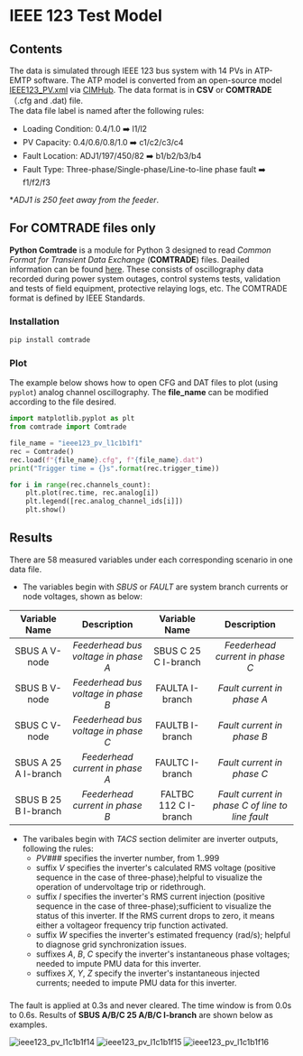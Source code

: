 # IEEE 123 Test Model
## Contents
The data is simulated through IEEE 123 bus system with 14 PVs in ATP-EMTP software. The ATP model is converted from an open-source model [IEEE123_PV.xml](https://github.com/GRIDAPPSD/CIMHub/blob/feature/SETO/OEDI/xml/IEEE123_PV.xml) via [CIMHub](https://github.com/GRIDAPPSD/CIMHub/tree/feature/SETO). The data format is in **CSV** or **COMTRADE**（.cfg and .dat) file.<br>
The data file label is named after the following rules:<br>
* Loading Condition: 0.4/1.0 ➡️ l1/l2<br>
* PV Capacity: 0.4/0.6/0.8/1.0 ➡️ c1/c2/c3/c4<br>
* Fault Location: ADJ1/197/450/82 ➡️ b1/b2/b3/b4<br>
* Fault Type: Three-phase/Single-phase/Line-to-line phase fault ➡️ f1/f2/f3<br>

*_ADJ1 is 250 feet away from the feeder_.<br>

## For COMTRADE files only
**Python Comtrade** is a module for Python 3 designed to read *Common Format for Transient Data Exchange* (**COMTRADE**) files. Deailed information can be found [here](https://github.com/dparrini/python-comtrade). These consists of oscillography data recorded during power system outages, control systems tests, validation and tests of field equipment, protective relaying logs, etc. The COMTRADE format is defined by IEEE Standards.
### Installation

```python
pip install comtrade
```

### Plot
The example below shows how to open CFG and DAT files to plot (using `pyplot`) analog channel oscillography. The **file_name** can be modified according to the file desired.

```python
import matplotlib.pyplot as plt
from comtrade import Comtrade

file_name = "ieee123_pv_l1c1b1f1"
rec = Comtrade()
rec.load(f"{file_name}.cfg", f"{file_name}.dat")
print("Trigger time = {}s".format(rec.trigger_time))

for i in range(rec.channels_count):
    plt.plot(rec.time, rec.analog[i])
    plt.legend([rec.analog_channel_ids[i]])
    plt.show()
```

## Results
There are 58 measured variables under each corresponding scenario in one data file.
* The variables begin with _SBUS_ or _FAULT_ are system branch currents or node voltages, shown as below:

| Variable Name | Description | Variable Name | Description |
| :---: | :---: | :---: | :---: |
| SBUS A V-node | *Feederhead bus voltage in phase A* | SBUS C 25 C I-branch | *Feederhead current in phase C* |
| SBUS B V-node | *Feederhead bus voltage in phase B* | FAULTA I-branch | *Fault current in phase A* | 
| SBUS C V-node | *Feederhead bus voltage in phase C* | FAULTB I-branch | *Fault current in phase B* | 
| SBUS A 25 A I-branch | *Feederhead current in phase A* | FAULTC I-branch | *Fault current in phase C* | 
| SBUS B 25 B I-branch | *Feederhead current in phase B* | FALTBC 112 C I-branch | *Fault current in phase C of line to line fault* | 

* The varibales begin with _TACS_ section delimiter are inverter outputs, following the rules:
    * _PV###_ specifies the inverter number, from 1..999
    * suffix _V_ specifies the inverter's calculated RMS voltage (positive sequence in the case of three-phase);helpful to visualize the operation of undervoltage trip or ridethrough.
    * suffix _I_ specifies the inverter's RMS current injection (positive sequence in the case of three-phase);sufficient to visualize the status of this inverter. If the RMS current drops to zero, it means either a voltageor frequency trip function activated.
    * suffix _W_ specifies the inverter's estimated frequency (rad/s); helpful to diagnose grid synchronization issues.
    * suffixes _A_, _B_, _C_ specify the inverter's instantaneous phase voltages; needed to impute PMU data for this inverter.
    * suffixes _X_, _Y_, _Z_ specify the inverter's instantaneous injected currents; needed to impute PMU data for this inverter.

### 
The fault is applied at 0.3s and never cleared. The time window is from 0.0s to 0.6s. Results of **SBUS A/B/C 25 A/B/C I-branch** are shown below as examples.

![ieee123_pv_l1c1b1f14](https://user-images.githubusercontent.com/113486786/205838702-e1ed48c9-12df-47ed-a4f7-42fc1b681617.png)
![ieee123_pv_l1c1b1f15](https://user-images.githubusercontent.com/113486786/205838721-df475388-3c5f-4ee6-ad7c-bcd782be61c1.png)
![ieee123_pv_l1c1b1f16](https://user-images.githubusercontent.com/113486786/205838745-1361b8d2-f49a-441f-9c2f-3a56611481af.png)


